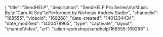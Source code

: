 {
    "title": "SendHELP",
    "description": "SendHELP Pro Series\n\nMusic By:\n\"Cars At Sea\"\nPerformed by Nicholas Andrew Sadler",
    "channelid": "168555",
    "videoid": "169268",
    "date_created": "1401234434",
    "date_modified": "1450478965",
    "type": "captivate",
    "layout": "channelVideo",
    "url": "\/alien-workshop\/sendhelp\/168555-169268"
}